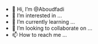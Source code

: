 - 👋 Hi, I’m @Aboudfadi
- 👀 I’m interested in ...
- 🌱 I’m currently learning ...
- 💞️ I’m looking to collaborate on ...
- 📫 How to reach me ...

<!---
Aboudfadi/Aboudfadi is a ✨ special ✨ repository because its `README.md` (this file) appears on your GitHub profile.
You can click the Preview link to take a look at your changes.
--->
